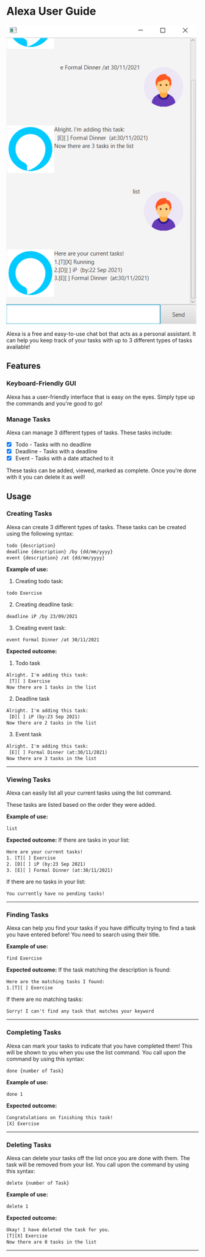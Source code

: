 # Alexa User Guide

![Alexa Preview](https://github.com/DonnyS57/ip/blob/master/docs/Ui.png)

Alexa is a free and easy-to-use chat bot that acts as a personal assistant. It can help you keep track of your tasks with up to 3 different types of tasks available!

## Features

### Keyboard-Friendly GUI

Alexa has a user-friendly interface that is easy on the eyes. Simply type up the commands and you're good to go!

### Manage Tasks

Alexa can manage 3 different types of tasks. These tasks include:

- [x] Todo - Tasks with no deadline
- [x] Deadline - Tasks with a deadline
- [x] Event - Tasks with a date attached to it 

These tasks can be added, viewed, marked as complete. Once you're done with it you can delete it as well!

## Usage

### Creating Tasks

Alexa can create 3 different types of tasks. These tasks can be created using the following syntax:
```
todo {description}
deadline {description} /by {dd/mm/yyyy}
event {description} /at {dd/mm/yyyy}
```
**Example of use:**
1. Creating todo task:
```
todo Exercise
```
2. Creating deadline task:
```
deadline iP /by 23/09/2021
```
3. Creating event task:
```
event Formal Dinner /at 30/11/2021
```
**Expected outcome:**
1. Todo task
```
Alright. I'm adding this task:
 [T][ ] Exercise
Now there are 1 tasks in the list
```
2. Deadline task
```
Alright. I'm adding this task:
 [D][ ] iP (by:23 Sep 2021) 
Now there are 2 tasks in the list
```
3. Event task
```
Alright. I'm adding this task:
 [E][ ] Formal Dinner (at:30/11/2021) 
Now there are 3 tasks in the list
```
--------------------------------------------------------------------

### Viewing Tasks

Alexa can easily list all your current tasks using the list command.

These tasks are listed based on the order they were added.

**Example of use:**
```
list
```
**Expected outcome:**
If there are tasks in your list:
```
Here are your current tasks!
1. [T][ ] Exercise
2. [D][ ] iP (by:23 Sep 2021)
3. [E][ ] Formal Dinner (at:30/11/2021)
```
If there are no tasks in your list:
```
You currently have no pending tasks!
```
--------------------------------------------------------------------
### Finding Tasks

Alexa can help you find your tasks if you have difficulty trying to find a task you have entered before!
You need to search using their title.

**Example of use:**
```
find Exercise
```
**Expected outcome:**
If the task matching the description is found:
```
Here are the matching tasks I found:
1.[T][ ] Exercise
```
If there are no matching tasks:
```
Sorry! I can't find any task that matches your keyword
```
--------------------------------------------------------------------
### Completing Tasks

Alexa can mark your tasks to indicate that you have completed them!
This will be shown to you when you use the list command. You call upon the command by using this syntax:
```
done {number of Task}
```
**Example of use:**
```
done 1
```
**Expected outcome:**
```
Congratulations on finishing this task!
[X] Exercise
```
--------------------------------------------------------------------
### Deleting Tasks

Alexa can delete your tasks off the list once you are done with them.
The task will be removed from your list. You call upon the command by using this syntax:
```
delete {number of Task}
```
**Example of use:**
```
delete 1
```
**Expected outcome:**
```
Okay! I have deleted the task for you.
[T][X] Exercise
Now there are 0 tasks in the list
```
--------------------------------------------------------------------



